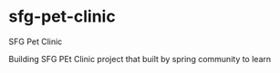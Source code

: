# sfg-pet-clinic
SFG Pet Clinic

Building SFG PEt Clinic project that built by spring community to learn  
